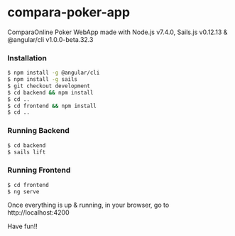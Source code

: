 # compara-poker-app
ComparaOnline Poker WebApp made with Node.js v7.4.0, Sails.js v0.12.13 & @angular/cli v1.0.0-beta.32.3

### Installation

```sh
$ npm install -g @angular/cli
$ npm install -g sails
$ git checkout development
$ cd backend && npm install
$ cd ..
$ cd frontend && npm install
$ cd ..
```

### Running Backend

```sh
$ cd backend
$ sails lift
```

### Running Frontend

```sh
$ cd frontend
$ ng serve
```

Once everything is up & running, in your browser, go to http://localhost:4200

Have fun!!
